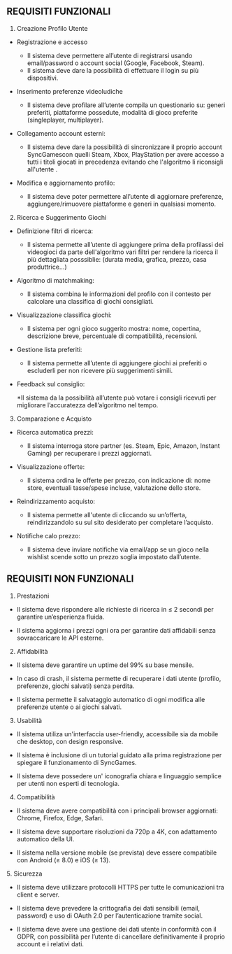## REQUISITI FUNZIONALI 

1. Creazione Profilo Utente

* Registrazione e accesso
    * Il sistema deve permettere all’utente di registrarsi usando email/password o account social (Google, Facebook, Steam).
    * Il sistema deve dare la possibilità di effettuare il login su più dispositivi.

* Inserimento preferenze videoludiche
    * Il sistema deve profilare all’utente compila un questionario su: generi preferiti, piattaforme possedute, modalità di gioco preferite (singleplayer, multiplayer).

* Collegamento account esterni:
    * Il sistema deve dare la possibilità di sincronizzare il proprio account SyncGamescon quelli Steam, Xbox, PlayStation per avere accesso a tutti i titoli giocati in precedenza evitando che l'algoritmo li riconsigli all'utente .

* Modifica e aggiornamento profilo:

    * Il sistema deve poter permettere all’utente di aggiornare preferenze, aggiungere/rimuovere piattaforme e generi in qualsiasi momento.

2.  Ricerca e Suggerimento Giochi

* Definizione filtri di ricerca:
    * Il sistema permette all’utente di aggiungere prima della profilassi dei videogioci da parte dell'algoritmo vari filtri per rendere la ricerca il più dettagliata posssiblie: (durata media, grafica, prezzo, casa produttrice...)

* Algoritmo di matchmaking:
    * Il sistema combina le informazioni del profilo con il contesto per calcolare una classifica di giochi consigliati.

* Visualizzazione classifica giochi:   
    * Il sistema per ogni gioco suggerito mostra: nome, copertina, descrizione breve, percentuale di compatibilità, recensioni.

* Gestione lista preferiti:

    * Il sistema permette all’utente di aggiungere giochi ai preferiti o escluderli per non ricevere più suggerimenti simili.

* Feedback sul consiglio:

    *Il sistema da la possibilità all’utente può votare i consigli ricevuti per migliorare l’accuratezza dell’algoritmo nel tempo.


3. Comparazione e Acquisto

* Ricerca automatica prezzi:
    * Il sistema interroga store partner (es. Steam, Epic, Amazon, Instant Gaming) per recuperare i prezzi aggiornati.

* Visualizzazione offerte:

    * Il sistema ordina le offerte per prezzo, con indicazione di: nome store, eventuali tasse/spese incluse, valutazione dello store.

* Reindirizzamento acquisto:
    * Il sistema permette all'utente di cliccando su un’offerta, reindirizzandolo su sul sito desiderato per completare l’acquisto.

* Notifiche calo prezzo:

    * Il sistema deve inviare notifiche via email/app se un gioco nella wishlist scende sotto un prezzo soglia impostato dall’utente.





## REQUISITI NON FUNZIONALI 

1. Prestazioni

* Il sistema deve rispondere alle richieste di ricerca in ≤ 2 secondi per garantire un’esperienza fluida.

* Il sistema aggiorna i prezzi ogni ora per garantire dati affidabili senza sovraccaricare le API esterne.


2. Affidabilità

* Il sistema deve garantire un uptime del 99% su base mensile.

* In caso di crash, il sistema permette di recuperare i dati utente (profilo, preferenze, giochi salvati) senza perdita.

* Il sistema permette il salvataggio automatico di ogni modifica alle preferenze utente o ai giochi salvati.



3. Usabilità

* Il sistema utiliza un'interfaccia user-friendly, accessibile sia da mobile che desktop, con design responsive.

* Il sistema è inclusione di un tutorial guidato alla prima registrazione per spiegare il funzionamento di SyncGames.

* Il sistema deve possedere un' iconografia chiara e linguaggio semplice per utenti non esperti di tecnologia.


4.  Compatibilità

* Il sistema deve avere compatibilità con i principali browser aggiornati: Chrome, Firefox, Edge, Safari.

+ Il sistema deve supportare risoluzioni da 720p a 4K, con adattamento automatico della UI.

* Il sistema nella versione mobile (se prevista) deve essere compatibile con Android (≥ 8.0) e iOS (≥ 13).


5️. Sicurezza

* Il sistema deve utilizzare protocolli HTTPS per tutte le comunicazioni tra client e server.

* Il sistema deve prevedere la crittografia dei dati sensibili (email, password) e uso di OAuth 2.0 per l’autenticazione tramite social.

* Il sistema deve avere una gestione dei dati utente in conformità con il GDPR, con possibilità per l’utente di cancellare definitivamente il proprio account e i relativi dati.